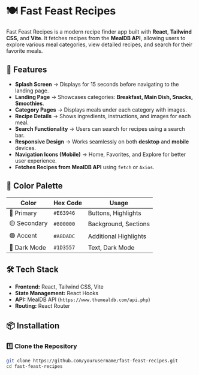 # 🍽️ Fast Feast Recipes

Fast Feast Recipes is a modern recipe finder app built with **React**, **Tailwind CSS**, and **Vite**. It fetches recipes from the **MealDB API**, allowing users to explore various meal categories, view detailed recipes, and search for their favorite meals.

## 🚀 Features

- **Splash Screen** → Displays for 15 seconds before navigating to the landing page.
- **Landing Page** → Showcases categories: **Breakfast, Main Dish, Snacks, Smoothies**.
- **Category Pages** → Displays meals under each category with images.
- **Recipe Details** → Shows ingredients, instructions, and images for each meal.
- **Search Functionality** → Users can search for recipes using a search bar.
- **Responsive Design** → Works seamlessly on both **desktop** and **mobile** devices.
- **Navigation Icons (Mobile)** → Home, Favorites, and Explore for better user experience.
- **Fetches Recipes from MealDB API** using `fetch` or `Axios`.

## 🎨 Color Palette

| Color        | Hex Code  | Usage            |
|-------------|----------|------------------|
| 🔴 Primary  | `#E63946` | Buttons, Highlights |
| 🟡 Secondary | `#800000` | Background, Sections |
| 🟢 Accent    | `#A8DADC` | Additional Highlights |
| 🔵 Dark Mode | `#1D3557` | Text, Dark Mode |

## 🛠️ Tech Stack

- **Frontend:** React, Tailwind CSS, Vite
- **State Management:** React Hooks
- **API:** MealDB API (`https://www.themealdb.com/api.php`)
- **Routing:** React Router

## 📦 Installation

### 1️⃣ Clone the Repository

```sh
git clone https://github.com/yourusername/fast-feast-recipes.git
cd fast-feast-recipes
